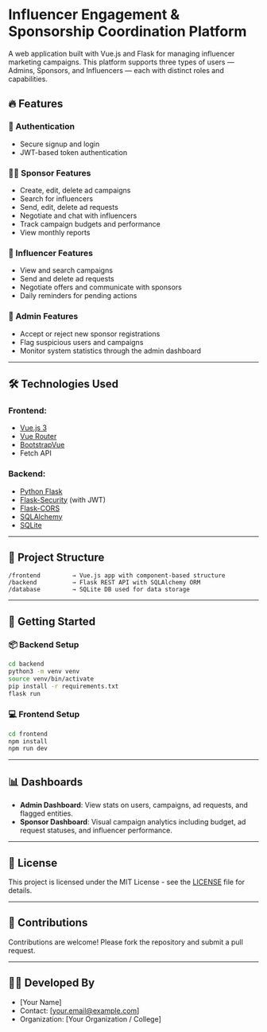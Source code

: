 # Influencer Engagement & Sponsorship Coordination Platform

A web application built with Vue.js and Flask for managing influencer marketing campaigns. This platform supports three types of users — Admins, Sponsors, and Influencers — each with distinct roles and capabilities.

## 🔥 Features

### 👤 Authentication
- Secure signup and login
- JWT-based token authentication

### 🧑‍💼 Sponsor Features
- Create, edit, delete ad campaigns
- Search for influencers
- Send, edit, delete ad requests
- Negotiate and chat with influencers
- Track campaign budgets and performance
- View monthly reports

### 📢 Influencer Features
- View and search campaigns
- Send and delete ad requests
- Negotiate offers and communicate with sponsors
- Daily reminders for pending actions

### 🔧 Admin Features
- Accept or reject new sponsor registrations
- Flag suspicious users and campaigns
- Monitor system statistics through the admin dashboard

---

## 🛠️ Technologies Used

### Frontend:
- [Vue.js 3](https://vuejs.org/)
- [Vue Router](https://router.vuejs.org/)
- [BootstrapVue](https://bootstrap-vue.org/)
- Fetch API

### Backend:
- [Python Flask](https://flask.palletsprojects.com/)
- [Flask-Security](https://flask-security-too.readthedocs.io/) (with JWT)
- [Flask-CORS](https://flask-cors.readthedocs.io/)
- [SQLAlchemy](https://www.sqlalchemy.org/)
- [SQLite](https://www.sqlite.org/)

---

## 📁 Project Structure

```
/frontend         → Vue.js app with component-based structure
/backend          → Flask REST API with SQLAlchemy ORM
/database         → SQLite DB used for data storage
```

---

## 🚀 Getting Started

### 📦 Backend Setup

```bash
cd backend
python3 -m venv venv
source venv/bin/activate
pip install -r requirements.txt
flask run
```

### 💻 Frontend Setup

```bash
cd frontend
npm install
npm run dev
```

---

## 📊 Dashboards

- **Admin Dashboard**: View stats on users, campaigns, ad requests, and flagged entities.
- **Sponsor Dashboard**: Visual campaign analytics including budget, ad request statuses, and influencer performance.

---

## 📄 License

This project is licensed under the MIT License - see the [LICENSE](LICENSE) file for details.

---

## 🤝 Contributions

Contributions are welcome! Please fork the repository and submit a pull request.

---

## 👨‍💻 Developed By

- [Your Name]  
- Contact: [your.email@example.com]  
- Organization: [Your Organization / College]